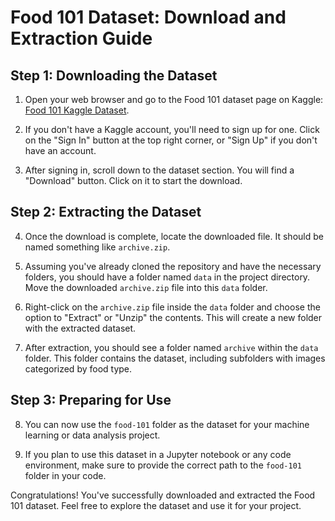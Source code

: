 # Food 101 Dataset: Download and Extraction Guide

## Step 1: Downloading the Dataset

1. Open your web browser and go to the Food 101 dataset page on Kaggle: [Food 101 Kaggle Dataset](https://www.kaggle.com/dansbecker/food-101).

2. If you don't have a Kaggle account, you'll need to sign up for one. Click on the "Sign In" button at the top right corner, or "Sign Up" if you don't have an account.

3. After signing in, scroll down to the dataset section. You will find a "Download" button. Click on it to start the download.

## Step 2: Extracting the Dataset

4. Once the download is complete, locate the downloaded file. It should be named something like `archive.zip`.

5. Assuming you've already cloned the repository and have the necessary folders, you should have a folder named `data` in the project directory. Move the downloaded `archive.zip` file into this `data` folder.

6. Right-click on the `archive.zip` file inside the `data` folder and choose the option to "Extract" or "Unzip" the contents. This will create a new folder with the extracted dataset.

7. After extraction, you should see a folder named `archive` within the `data` folder. This folder contains the dataset, including subfolders with images categorized by food type.

## Step 3: Preparing for Use

8. You can now use the `food-101` folder as the dataset for your machine learning or data analysis project.

9. If you plan to use this dataset in a Jupyter notebook or any code environment, make sure to provide the correct path to the `food-101` folder in your code.

Congratulations! You've successfully downloaded and extracted the Food 101 dataset. Feel free to explore the dataset and use it for your project.
